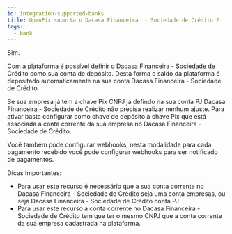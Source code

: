```yaml
---
id: integration-supported-banks
title: OpenPix suporta o Dacasa Financeira  - Sociedade de Crédito ?
tags:
  - bank
---
```


Sim.

Com a plataforma é possível definir o Dacasa Financeira  - Sociedade de Crédito como sua conta de depósito. Desta forma o saldo da plataforma é depositado automaticamente na sua conta Dacasa Financeira  - Sociedade de Crédito.

Se sua empresa já tem a chave Pix CNPJ já defindo na sua conta PJ Dacasa Financeira  - Sociedade de Crédito não precisa realizar nenhum ajuste. Para ativar basta configurar como chave de depósito a chave Pix que está associada a conta corrente da sua empresa no Dacasa Financeira  - Sociedade de Crédito.

Você também pode configurar webhooks, nesta modalidade para cada pagamento recebido você pode configurar webhooks para ser notificado de pagamentos.

Dicas Importantes:

- Para usar este recurso é necessário que a sua conta corrente no Dacasa Financeira  - Sociedade de Crédito seja uma conta empresas, ou seja Dacasa Financeira  - Sociedade de Crédito conta PJ
- Para usar este recurso a conta corrente no Dacasa Financeira  - Sociedade de Crédito tem que ter o mesmo CNPJ que a conta corrente da sua empresa cadastrada na plataforma.
